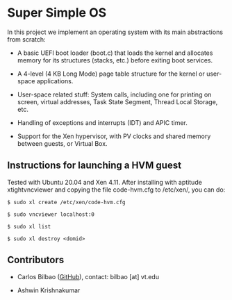 # Super Simple OS

In this project we implement an operating system with its main abstractions from scratch:

- A basic UEFI boot loader (boot.c) that loads the kernel and allocates memory for its structures (stacks, etc.) before exiting boot services. 

- A 4-level (4 KB Long Mode) page table structure for the kernel or user-space applications.

- User-space related stuff: System calls, including one for printing on screen, virtual addresses, Task State Segment, Thread Local Storage, etc. 

- Handling of exceptions and interrupts (IDT) and APIC timer.

- Support for the Xen hypervisor, with PV clocks and shared memory between guests, or Virtual Box.

## Instructions for launching a HVM guest

Tested with Ubuntu 20.04 and Xen 4.11. After installing with aptitude xtightvncviewer and copying the file code-hvm.cfg to /etc/xen/, you can do:

```
$ sudo xl create /etc/xen/code-hvm.cfg

$ sudo vncviewer localhost:0

$ sudo xl list

$ sudo xl destroy <domid>
```

## Contributors

- Carlos Bilbao ([GitHub](https://github.com/Zildj1an/)), contact: bilbao [at] vt.edu

- Ashwin Krishnakumar
